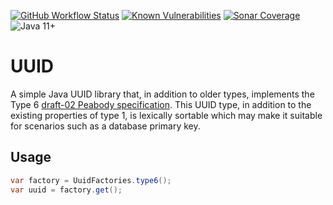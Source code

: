 [![GitHub Workflow Status](https://img.shields.io/github/workflow/status/dansiviter/uuid/Build?style=flat-square)](https://github.com/dansiviter/uuid/actions/workflows/build.yaml) [![Known Vulnerabilities](https://snyk.io/test/github/dansiviter/uuid/badge.svg?style=flat-square)](https://snyk.io/test/github/dansiviter/uuid) [![Sonar Coverage](https://img.shields.io/sonar/coverage/dansiviter_uuid?server=https%3A%2F%2Fsonarcloud.io&style=flat-square)](https://sonarcloud.io/dashboard?id=dansiviter_uuid) ![Java 11+](https://img.shields.io/badge/-Java%2011%2B-informational?style=flat-square)

# UUID
A simple Java UUID library that, in addition to older types, implements the Type 6 [draft-02 Peabody specification](https://datatracker.ietf.org/doc/html/draft-peabody-dispatch-new-uuid-format). This UUID type, in addition to the existing properties of type 1, is lexically sortable which may make it suitable for scenarios such as a database primary key.


## Usage

```java
var factory = UuidFactories.type6();
var uuid = factory.get();
```
